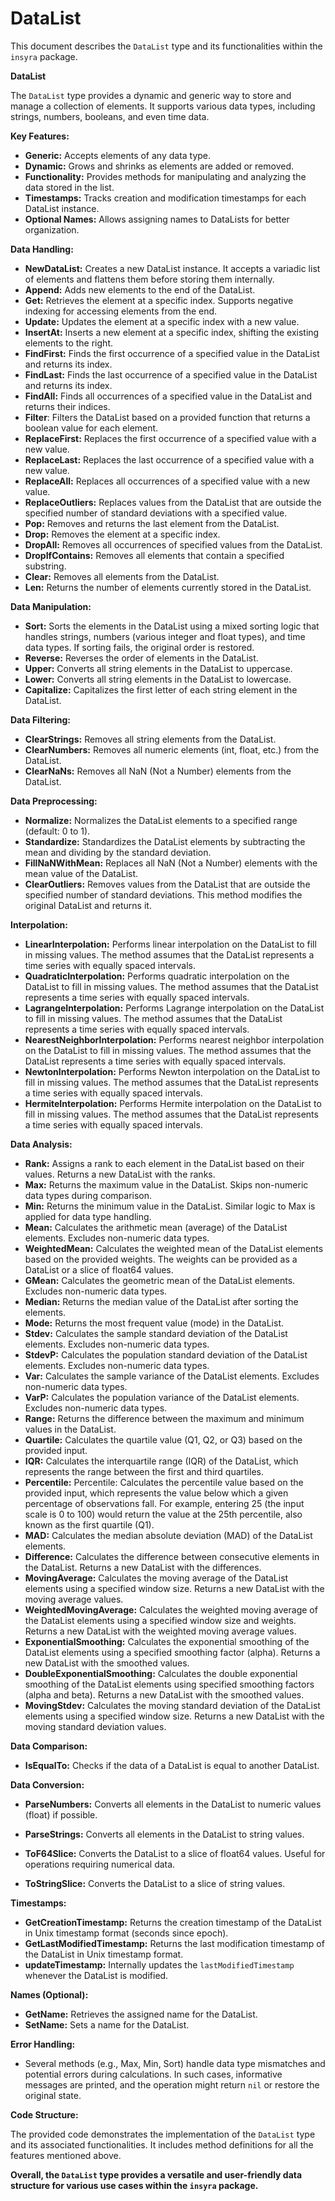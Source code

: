 # DataList

This document describes the `DataList` type and its functionalities within the `insyra` package.

**DataList**

The `DataList` type provides a dynamic and generic way to store and manage a collection of elements. It supports various data types, including strings, numbers, booleans, and even time data.

**Key Features:**

* **Generic:** Accepts elements of any data type.
* **Dynamic:** Grows and shrinks as elements are added or removed.
* **Functionality:** Provides methods for manipulating and analyzing the data stored in the list.
* **Timestamps:** Tracks creation and modification timestamps for each DataList instance.
* **Optional Names:** Allows assigning names to DataLists for better organization.

**Data Handling:**

* **NewDataList:** Creates a new DataList instance. It accepts a variadic list of elements and flattens them before storing them internally.
* **Append:** Adds new elements to the end of the DataList.
* **Get:** Retrieves the element at a specific index. Supports negative indexing for accessing elements from the end.
* **Update:** Updates the element at a specific index with a new value.
* **InsertAt:** Inserts a new element at a specific index, shifting the existing elements to the right.
* **FindFirst:** Finds the first occurrence of a specified value in the DataList and returns its index.
* **FindLast:** Finds the last occurrence of a specified value in the DataList and returns its index.
* **FindAll:** Finds all occurrences of a specified value in the DataList and returns their indices.
* **Filter**: Filters the DataList based on a provided function that returns a boolean value for each element.
* **ReplaceFirst:** Replaces the first occurrence of a specified value with a new value.
* **ReplaceLast:** Replaces the last occurrence of a specified value with a new value.
* **ReplaceAll:** Replaces all occurrences of a specified value with a new value.
* **ReplaceOutliers:** Replaces values from the DataList that are outside the specified number of standard deviations with a specified value.
* **Pop:** Removes and returns the last element from the DataList.
* **Drop:** Removes the element at a specific index.
* **DropAll:** Removes all occurrences of specified values from the DataList.
* **DropIfContains:** Removes all elements that contain a specified substring.
* **Clear:** Removes all elements from the DataList.
* **Len:** Returns the number of elements currently stored in the DataList.

**Data Manipulation:**

* **Sort:** Sorts the elements in the DataList using a mixed sorting logic that handles strings, numbers (various integer and float types), and time data types. If sorting fails, the original order is restored.
* **Reverse:** Reverses the order of elements in the DataList.
* **Upper:** Converts all string elements in the DataList to uppercase.
* **Lower:** Converts all string elements in the DataList to lowercase.
* **Capitalize:** Capitalizes the first letter of each string element in the DataList.

**Data Filtering:**

* **ClearStrings:** Removes all string elements from the DataList.
* **ClearNumbers:** Removes all numeric elements (int, float, etc.) from the DataList.
* **ClearNaNs:** Removes all NaN (Not a Number) elements from the DataList.

**Data Preprocessing:**
* **Normalize:** Normalizes the DataList elements to a specified range (default: 0 to 1).
* **Standardize:** Standardizes the DataList elements by subtracting the mean and dividing by the standard deviation.
* **FillNaNWithMean:** Replaces all NaN (Not a Number) elements with the mean value of the DataList.
* **ClearOutliers:** Removes values from the DataList that are outside the specified number of standard deviations. This method modifies the original DataList and returns it.

**Interpolation:**
* **LinearInterpolation:** Performs linear interpolation on the DataList to fill in missing values. The method assumes that the DataList represents a time series with equally spaced intervals.
* **QuadraticInterpolation:** Performs quadratic interpolation on the DataList to fill in missing values. The method assumes that the DataList represents a time series with equally spaced intervals.
* **LagrangeInterpolation:** Performs Lagrange interpolation on the DataList to fill in missing values. The method assumes that the DataList represents a time series with equally spaced intervals.
* **NearestNeighborInterpolation:** Performs nearest neighbor interpolation on the DataList to fill in missing values. The method assumes that the DataList represents a time series with equally spaced intervals.
* **NewtonInterpolation:** Performs Newton interpolation on the DataList to fill in missing values. The method assumes that the DataList represents a time series with equally spaced intervals.
* **HermiteInterpolation:** Performs Hermite interpolation on the DataList to fill in missing values. The method assumes that the DataList represents a time series with equally spaced intervals.

**Data Analysis:**

* **Rank:** Assigns a rank to each element in the DataList based on their values. Returns a new DataList with the ranks.
* **Max:** Returns the maximum value in the DataList. Skips non-numeric data types during comparison.
* **Min:** Returns the minimum value in the DataList. Similar logic to Max is applied for data type handling.
* **Mean:** Calculates the arithmetic mean (average) of the DataList elements. Excludes non-numeric data types.
* **WeightedMean:** Calculates the weighted mean of the DataList elements based on the provided weights. The weights can be provided as a DataList or a slice of float64 values.
* **GMean:** Calculates the geometric mean of the DataList elements. Excludes non-numeric data types.
* **Median:** Returns the median value of the DataList after sorting the elements.
* **Mode:** Returns the most frequent value (mode) in the DataList.
* **Stdev:** Calculates the sample standard deviation of the DataList elements. Excludes non-numeric data types.
* **StdevP:** Calculates the population standard deviation of the DataList elements. Excludes non-numeric data types.
* **Var:** Calculates the sample variance of the DataList elements. Excludes non-numeric data types.
* **VarP:** Calculates the population variance of the DataList elements. Excludes non-numeric data types.
* **Range:** Returns the difference between the maximum and minimum values in the DataList.
* **Quartile:** Calculates the quartile value (Q1, Q2, or Q3) based on the provided input.
* **IQR:** Calculates the interquartile range (IQR) of the DataList, which represents the range between the first and third quartiles.
* **Percentile:** Percentile: Calculates the percentile value based on the provided input, which represents the value below which a given percentage of observations fall. For example, entering 25 (the input scale is 0 to 100) would return the value at the 25th percentile, also known as the first quartile (Q1).
* **MAD:** Calculates the median absolute deviation (MAD) of the DataList elements.
* **Difference:** Calculates the difference between consecutive elements in the DataList. Returns a new DataList with the differences.
* **MovingAverage:** Calculates the moving average of the DataList elements using a specified window size. Returns a new DataList with the moving average values.
* **WeightedMovingAverage:** Calculates the weighted moving average of the DataList elements using a specified window size and weights. Returns a new DataList with the weighted moving average values.
* **ExponentialSmoothing:** Calculates the exponential smoothing of the DataList elements using a specified smoothing factor (alpha). Returns a new DataList with the smoothed values.
* **DoubleExponentialSmoothing:** Calculates the double exponential smoothing of the DataList elements using specified smoothing factors (alpha and beta). Returns a new DataList with the smoothed values.
* **MovingStdev:** Calculates the moving standard deviation of the DataList elements using a specified window size. Returns a new DataList with the moving standard deviation values.

**Data Comparison:**
* **IsEqualTo:** Checks if the data of a DataList is equal to another DataList. 

**Data Conversion:**

* **ParseNumbers:** Converts all elements in the DataList to numeric values (float) if possible.

* **ParseStrings:** Converts all elements in the DataList to string values.

* **ToF64Slice:** Converts the DataList to a slice of float64 values. Useful for operations requiring numerical data.

* **ToStringSlice:** Converts the DataList to a slice of string values.

**Timestamps:**

* **GetCreationTimestamp:** Returns the creation timestamp of the DataList in Unix timestamp format (seconds since epoch).
* **GetLastModifiedTimestamp:** Returns the last modification timestamp of the DataList in Unix timestamp format.
* **updateTimestamp:** Internally updates the `lastModifiedTimestamp` whenever the DataList is modified.

**Names (Optional):**

* **GetName:** Retrieves the assigned name for the DataList.
* **SetName:** Sets a name for the DataList.

**Error Handling:**

* Several methods (e.g., Max, Min, Sort) handle data type mismatches and potential errors during calculations. In such cases, informative messages are printed, and the operation might return `nil` or restore the original state.

**Code Structure:**

The provided code demonstrates the implementation of the `DataList` type and its associated functionalities. It includes method definitions for all the features mentioned above.

**Overall, the `DataList` type provides a versatile and user-friendly data structure  for various use cases within the `insyra` package.**